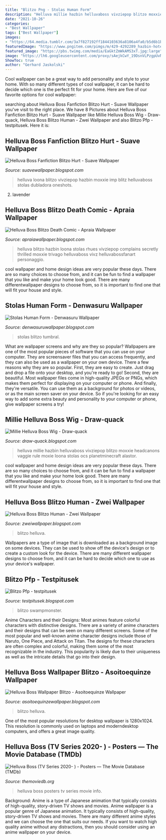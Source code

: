 ```yaml
---
title: "Blitzo Png - Stolas Human Form"
description: "Helluva millie hazbin helluvaboss vivziepop blitzo moxxie headcanons vaggie rule moxie loona stolas ocs planetminecraft alastor"
date: "2021-10-26"
categories:
- "Best Wallpaper"
tags: ["Best Wallpaper"]
images:
- "https://64.media.tumblr.com/3a7f827192ff1844103636a8106a4fa0/b5d6b1bf0a9219bb-86/s500x750/8ced95538f9cb9f415e0a9d5cd6cc16b70345f4d.png"
featuredImage: "https://www.pngitem.com/pimgs/m/429-4292289_hazbin-hotel-wiki-helluva-boss-characters-millie-hd.png"
featured_image: "https://pbs.twimg.com/media/EaGktZmWkAMS3xT.jpg:large"
image: "https://lh6.googleusercontent.com/proxy/sAejkCwY_19DsnVLPzgpUvNOyDeXEQVcOTuEoKS7uPRnUq95_psmWzs52irbKHfkdbAL9GwRd9BARbGSOGKlMs66Uv0byDOB=w1200-h630-p-k-no-nu"
ShowToc: true
author: "Gerhard Jaskolski"
---
```



Cool wallpaper can be a great way to add personality and style to your home. With so many different types of cool wallpaper, it can be hard to decide which one is the perfect fit for your home. Here are five of our favorite options for cool wallpaper: 

	

		
searching about Helluva Boss Fanfiction Blitzo Hurt - Suave Wallpaper you've visit to the right place. We have 8 Pictures about Helluva Boss Fanfiction Blitzo Hurt - Suave Wallpaper like Millie Helluva Boss Wig - Draw-quack, Helluva Boss Blitzo Human - Zwei Wallpaper and also Blitzo Pfp - testpitusek. Here it is:
		
    
## Helluva Boss Fanfiction Blitzo Hurt - Suave Wallpaper

<img loading=lazy src="https://lh6.googleusercontent.com/proxy/sAejkCwY_19DsnVLPzgpUvNOyDeXEQVcOTuEoKS7uPRnUq95_psmWzs52irbKHfkdbAL9GwRd9BARbGSOGKlMs66Uv0byDOB=w1200-h630-p-k-no-nu" onerror="this.onerror=null;this.src='https://tse1.mm.bing.net/th?id=OIP.Bc_9b9jlGl_teO5opbSNeQHaEV&amp;pid=15.1';" alt="Helluva Boss Fanfiction Blitzo Hurt - Suave Wallpaper">

_Source: suavewallpaper.blogspot.com_

>helluva loona blitzo vivziepop hazbin moxxie imp blitz helluvaboss stolas dubladora oneshots. 

	

2. lavender 

    
## Helluva Boss Blitzo Death Comic - Apraia Wallpaper

<img loading=lazy src="https://64.media.tumblr.com/9a089b3a1c0b62138cc70ef53a66afee/125c50c962197920-57/s1280x1920/837b80f846f5be09c3a6f7de1cd844918f62c315.png" onerror="this.onerror=null;this.src='https://tse2.mm.bing.net/th?id=OIP.0ZMQclBtVcV2ifuxPjMHSAHaGJ&amp;pid=15.1';" alt="Helluva Boss Blitzo Death Comic - Apraia Wallpaper">

_Source: apraiawallpaper.blogspot.com_

>helluva blitzo hazbin loona stolas rhues vivziepop complains secretly thrilled moxxie trivago helluvaboss vivz helluvabossfanart personaggio. 

	

cool wallpaper and home design ideas are very popular these days. There are so many choices to choose from, and it can be fun to find a wallpaper that you like and make your home look good. There are many differentwallpaper designs to choose from, so it is important to find one that will fit your house and style.

    
## Stolas Human Form - Denwasuru Wallpaper

<img loading=lazy src="https://64.media.tumblr.com/e34ca23b743b25905a4102bd5bc21762/23d9ef8a086dc5a3-c0/s640x960/64172c7578be5d553d5b117d02288e91b0635144.png" onerror="this.onerror=null;this.src='https://tse2.mm.bing.net/th?id=OIP._eNmkmE_VNxbO2nHem0M2QHaGK&amp;pid=15.1';" alt="Stolas Human Form - Denwasuru Wallpaper">

_Source: denwasuruwallpaper.blogspot.com_

>stolas blitzo tumbral. 

	

What are wallpaper screens and why are they so popular?
Wallpapers are one of the most popular pieces of software that you can use on your computer. They are screensaver files that you can access frequently, and they can also be used as a wallpaper on your own device. There a few reasons why they are so popular. First, they are easy to create. Just drag and drop a file onto your desktop, and you're ready to go! Second, they are beautiful. Most wallpaper files come in high-quality JPEGs or PNGs, which makes them perfect for displaying on your computer or phone. And finally, they're versatile. You can use them as a background for photos or videos, or as the main screen saver on your device. So if you're looking for an easy way to add some extra beauty and personality to your computer or phone, give wallpaper screens a try!

    
## Millie Helluva Boss Wig - Draw-quack

<img loading=lazy src="https://www.pngitem.com/pimgs/m/429-4292289_hazbin-hotel-wiki-helluva-boss-characters-millie-hd.png" onerror="this.onerror=null;this.src='https://tse2.mm.bing.net/th?id=OIP.7CYPzTLsGEbMq1TIz_XLiAHaMK&amp;pid=15.1';" alt="Millie Helluva Boss Wig - Draw-quack">

_Source: draw-quack.blogspot.com_

>helluva millie hazbin helluvaboss vivziepop blitzo moxxie headcanons vaggie rule moxie loona stolas ocs planetminecraft alastor. 

	

cool wallpaper and home design ideas are very popular these days. There are so many choices to choose from, and it can be fun to find a wallpaper that you like and make your home look good. There are many differentwallpaper designs to choose from, so it is important to find one that will fit your house and style.

    
## Helluva Boss Blitzo Human - Zwei Wallpaper

<img loading=lazy src="https://lh5.googleusercontent.com/proxy/4ioZdS5cFAMM5scav1_IpmcxnuFi12vUx54Y1HDc19jv-nBR16JYiGenM2XsNNgff_hv0sv42l4tTf4Iwkpbu7cTEQ=w1200-h630-p-k-no-nu" onerror="this.onerror=null;this.src='https://tse4.mm.bing.net/th?id=OIP.QMwJM9nNk57E6LfuQTFC3AHaHT&amp;pid=15.1';" alt="Helluva Boss Blitzo Human - Zwei Wallpaper">

_Source: zweiwallpaper.blogspot.com_

>blitzo helluva. 

	

Wallpapers are a type of image that is downloaded as a background image on some devices. They can be used to show off the device's design or to create a custom look for the device. There are many different wallpaper designs to choose from, and it can be hard to decide which one to use as your device's wallpaper.

    
## Blitzo Pfp - Testpitusek

<img loading=lazy src="https://pbs.twimg.com/media/EaGktZmWkAMS3xT.jpg:large" onerror="this.onerror=null;this.src='https://tse3.mm.bing.net/th?id=OIP.qZY-ys4Qzvchtcnns3HNvQHaKe&amp;pid=15.1';" alt="Blitzo Pfp - testpitusek">

_Source: testpitusek.blogspot.com_

>blitzo swampmonster. 

	

Anime Characters and their Designs: Most animes feature colorful characters with distinctive designs.
There are a variety of anime characters and their designs that can be seen on many different screens. Some of the most popular and well-known anime character designs include those of Naruto, One Piece, and Attack on Titan. The designs for these characters are often complex and colorful, making them some of the most recognizable in the industry. This popularity is likely due to their uniqueness as well as the intricate details that go into their design.

    
## Helluva Boss Wallpaper Blitzo - Asoitoequinze Wallpaper

<img loading=lazy src="https://64.media.tumblr.com/3a7f827192ff1844103636a8106a4fa0/b5d6b1bf0a9219bb-86/s500x750/8ced95538f9cb9f415e0a9d5cd6cc16b70345f4d.png" onerror="this.onerror=null;this.src='https://tse3.mm.bing.net/th?id=OIP.Lw6pwNRbfkyIb1TSRqwNjAHaFO&amp;pid=15.1';" alt="Helluva Boss Wallpaper Blitzo - Asoitoequinze Wallpaper">

_Source: asoitoequinzewallpaper.blogspot.com_

>blitzo helluva. 

	

One of the most popular resolutions for desktop wallpaper is 1280x1024. This resolution is commonly used on laptops and moderndesktop computers, and offers a great image quality.

    
## Helluva Boss (TV Series 2020- ) - Posters — The Movie Database (TMDb)

<img loading=lazy src="https://www.themoviedb.org/t/p/original/mEHUgujxM62HtOyqNgZFENMIqgb.jpg" onerror="this.onerror=null;this.src='https://tse1.mm.bing.net/th?id=OIP.z3KdTl4MHf9hipFm_20tmQHaLH&amp;pid=15.1';" alt="Helluva Boss (TV Series 2020- ) - Posters — The Movie Database (TMDb)">

_Source: themoviedb.org_

>helluva boss posters tv series movie info. 

	

Background: Anime is a type of Japanese animation that typically consists of high-quality, story-driven TV shows and movies.
Anime wallpaper is a popular genre of Japanese animation. It typically consists of high-quality, story-driven TV shows and movies. There are many different anime styles and we can choose the one that suits our needs. If you want to watch high quality anime without any distractions, then you should consider using an anime wallpaper on your device.

